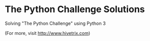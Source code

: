 # The Python Challenge Solutions

Solving "The Python Challenge" using Python 3 

(For more, visit http://www.hivetrix.com) 
